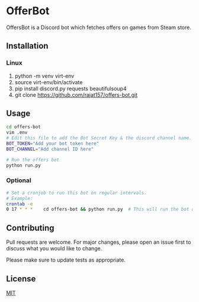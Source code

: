 # OfferBot

OffersBot is a Discord bot which fetches offers on games from Steam store.

## Installation

### Linux
1) python -m venv virt-env
2) source virt-env/bin/activate
3) pip install discord.py requests beautifulsoup4
4) git clone https://github.com/rajat157/offers-bot.git

## Usage
```bash
cd offers-bot
vim .env
# Edit this file to add the Bot Secret Key & the discord channel name.
BOT_TOKEN="Add your bot token here"
BOT_CHANNEL="Add channel ID here"

# Run the offers bot
python run.py
```
### Optional
```bash
# Set a cronjob to run this bot on regular intervals.
# Example:
crontab -e
0 17 * * *    cd offers-bot && python run.py  # This will run the bot at 5 PM everyday.
```
## Contributing
Pull requests are welcome. For major changes, please open an issue first to discuss what you would like to change.

Please make sure to update tests as appropriate.

## License
[MIT](https://choosealicense.com/licenses/mit/)
